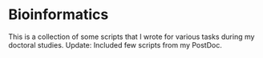 # Bioinformatics
This is a collection of some scripts that I wrote for various tasks during my doctoral studies.
Update:
Included few scripts from my PostDoc.
